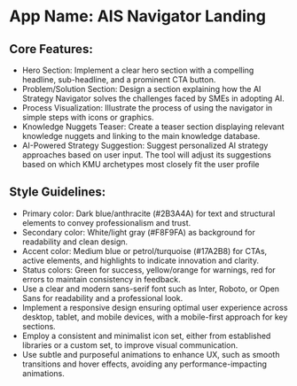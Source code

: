 # **App Name**: AIS Navigator Landing

## Core Features:

- Hero Section: Implement a clear hero section with a compelling headline, sub-headline, and a prominent CTA button.
- Problem/Solution Section: Design a section explaining how the AI Strategy Navigator solves the challenges faced by SMEs in adopting AI.
- Process Visualization: Illustrate the process of using the navigator in simple steps with icons or graphics.
- Knowledge Nuggets Teaser: Create a teaser section displaying relevant knowledge nuggets and linking to the main knowledge database.
- AI-Powered Strategy Suggestion: Suggest personalized AI strategy approaches based on user input.  The tool will adjust its suggestions based on which KMU archetypes most closely fit the user profile

## Style Guidelines:

- Primary color: Dark blue/anthracite (#2B3A4A) for text and structural elements to convey professionalism and trust.
- Secondary color: White/light gray (#F8F9FA) as background for readability and clean design.
- Accent color: Medium blue or petrol/turquoise (#17A2B8) for CTAs, active elements, and highlights to indicate innovation and clarity.
- Status colors: Green for success, yellow/orange for warnings, red for errors to maintain consistency in feedback.
- Use a clear and modern sans-serif font such as Inter, Roboto, or Open Sans for readability and a professional look.
- Implement a responsive design ensuring optimal user experience across desktop, tablet, and mobile devices, with a mobile-first approach for key sections.
- Employ a consistent and minimalist icon set, either from established libraries or a custom set, to improve visual communication.
- Use subtle and purposeful animations to enhance UX, such as smooth transitions and hover effects, avoiding any performance-impacting animations.
